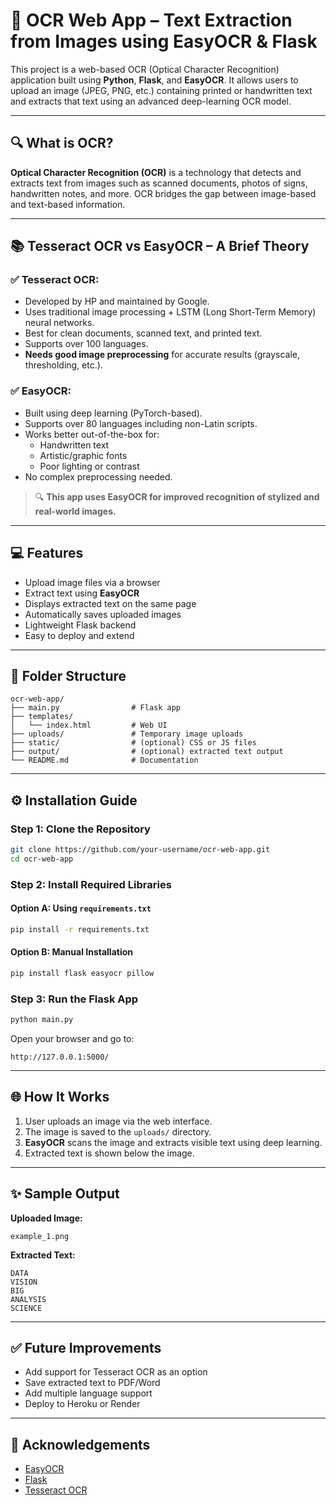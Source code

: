 # 🧠 OCR Web App – Text Extraction from Images using EasyOCR & Flask

This project is a web-based OCR (Optical Character Recognition) application built using **Python**, **Flask**, and **EasyOCR**. It allows users to upload an image (JPEG, PNG, etc.) containing printed or handwritten text and extracts that text using an advanced deep-learning OCR model.

---

## 🔍 What is OCR?

**Optical Character Recognition (OCR)** is a technology that detects and extracts text from images such as scanned documents, photos of signs, handwritten notes, and more. OCR bridges the gap between image-based and text-based information.

---

## 📚 Tesseract OCR vs EasyOCR – A Brief Theory

### ✅ Tesseract OCR:
- Developed by HP and maintained by Google.
- Uses traditional image processing + LSTM (Long Short-Term Memory) neural networks.
- Best for clean documents, scanned text, and printed text.
- Supports over 100 languages.
- **Needs good image preprocessing** for accurate results (grayscale, thresholding, etc.).

### ✅ EasyOCR:
- Built using deep learning (PyTorch-based).
- Supports over 80 languages including non-Latin scripts.
- Works better out-of-the-box for:
  - Handwritten text
  - Artistic/graphic fonts
  - Poor lighting or contrast
- No complex preprocessing needed.

> 🔍 **This app uses EasyOCR for improved recognition of stylized and real-world images.**

---

## 💻 Features

- Upload image files via a browser
- Extract text using **EasyOCR**
- Displays extracted text on the same page
- Automatically saves uploaded images
- Lightweight Flask backend
- Easy to deploy and extend

---

## 🏧 Folder Structure

```
ocr-web-app/
├── main.py                # Flask app
├── templates/
│   └── index.html         # Web UI
├── uploads/               # Temporary image uploads
├── static/                # (optional) CSS or JS files
├── output/                # (optional) extracted text output
└── README.md              # Documentation
```

---

## ⚙️ Installation Guide

### Step 1: Clone the Repository
```bash
git clone https://github.com/your-username/ocr-web-app.git
cd ocr-web-app
```

### Step 2: Install Required Libraries

#### Option A: Using `requirements.txt`
```bash
pip install -r requirements.txt
```

#### Option B: Manual Installation
```bash
pip install flask easyocr pillow
```

### Step 3: Run the Flask App
```bash
python main.py
```

Open your browser and go to:  
```
http://127.0.0.1:5000/
```

---

## 🌐 How It Works

1. User uploads an image via the web interface.
2. The image is saved to the `uploads/` directory.
3. **EasyOCR** scans the image and extracts visible text using deep learning.
4. Extracted text is shown below the image.

---

## ✨ Sample Output

**Uploaded Image:**

`example_1.png`

**Extracted Text:**
```
DATA
VISION
BIG
ANALYSIS
SCIENCE
```

---

## ✅ Future Improvements

- Add support for Tesseract OCR as an option
- Save extracted text to PDF/Word
- Add multiple language support
- Deploy to Heroku or Render

---

## 🤝 Acknowledgements

- [EasyOCR](https://github.com/JaidedAI/EasyOCR)
- [Flask](https://flask.palletsprojects.com/)
- [Tesseract OCR](https://github.com/tesseract-ocr/tesseract)

